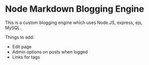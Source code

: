 # Node Markdown Blogging Engine

This is a custom blogging engine which uses Node.JS, express, ejs, MySQL.



Things to add:

* Edit page
* Admin options on posts when logged
* Links for tags
